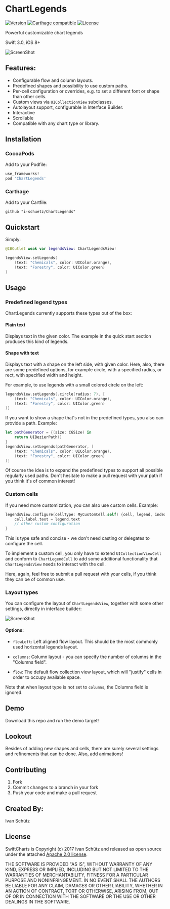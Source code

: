 # ChartLegends

[![Version](https://img.shields.io/cocoapods/v/ChartLegends.svg?style=flat)](http://cocoadocs.org/docsets/ChartLegends)
[![Carthage compatible](https://img.shields.io/badge/Carthage-compatible-4BC51D.svg?style=flat)](https://github.com/Carthage/Carthage)
[![License](https://img.shields.io/cocoapods/l/ChartLegends.svg?style=flat)](http://cocoadocs.org/docsets/ChartLegends)

Powerful customizable chart legends

Swift 3.0, iOS 8+

![ScreenShot](Screenshots/IMG_1283.PNG)

## Features:
- Configurable flow and column layouts.
- Predefined shapes and possibility to use custom paths.
- Per-cell configuration or overrides, e.g. to set a different font or shape than other cells.
- Custom views via `UICollectionView` subclasses.
- Autolayout support, configurable in Interface Builder.
- Interactive
- Scrollable
- Compatible with any chart type or library.

## Installation

### CocoaPods

Add to your Podfile:

```ruby
use_frameworks!
pod 'ChartLegends'
```

### Carthage

Add to your Cartfile:

```
github "i-schuetz/ChartLegends"
```

## Quickstart

Simply:

```swift
@IBOutlet weak var legendsView: ChartLegendsView!

legendsView.setLegends(
	(text: "Chemicals", color: UIColor.orange),
    (text: "Forestry", color: UIColor.green)
)
```

## Usage

### Predefined legend types

ChartLegends currently supports these types out of the box:

#### Plain text
Displays text in the given color. The example in the quick start section produces this kind of legends.

#### Shape with text
Displays text with a shape on the left side, with given color. Here, also, there are some predefined options, for example circle, with a specified radius, or rect, with specified width and height.

For example, to use legends with a small colored circle on the left:
```swift
legendsView.setLegends(.circle(radius: 7), [
	(text: "Chemicals", color: UIColor.orange),
    (text: "Forestry", color: UIColor.green)
)]
```

If you want to show a shape that's not in the predefined types, you also can provide a path. Example:
```swift
let pathGenerator = {(size: CGSize) in
    return UIBezierPath()
}
legendsView.setLegends(pathGenerator, [
	(text: "Chemicals", color: UIColor.orange),
    (text: "Forestry", color: UIColor.green)
)]
```

Of course the idea is to expand the predefined types to support all possible regularly used paths. Don't hesitate to make a pull request with your path if you think it's of common interest!

### Custom cells

If you need more customization, you can also use custom cells. Example:

```swift
legendsView.configure(cellType: MyCustomCell.self) {cell, legend, indexPath in
	cell.label.text = legend.text
	// other custom configuration
}
```
This is type safe and concise - we don't need casting or delegates to configure the cell.

To implement a custom cell, you only have to extend `UICollectionViewCell` and conform to `ChartLegendCell` to add some additional functionality that `ChartLegendsView` needs to interact with the cell.

Here, again, feel free to submit a pull request with your cells, if you think they can be of common use.


### Layout types

You can configure the layout of `ChartLegendsView`, together with some other settings, directly in interface builder:

![ScreenShot](Screenshots/IBSettings.png)

#### Options:

- `flowLeft`: Left aligned flow layout. This should be the most commonly used horizontal legends layout. 

- `columns`: Column layout - you can specify the number of columns in the "Columns field".

- `flow`: The default flow collection view layout, which will "justify" cells in order to occupy available space.


Note that when layout type is not set to `columns`, the Columns field is ignored.

## Demo

Download this repo and run the demo target!

## Lookout

Besides of adding new shapes and cells, there are surely several settings and refinements that can be done. Also, add animations!

## Contributing

1. Fork
2. Commit changes to a branch in your fork
3. Push your code and make a pull request

## Created By:

Ivan Schütz

## License

SwiftCharts is Copyright (c) 2017 Ivan Schütz and released as open source under the attached [Apache 2.0 license](LICENSE).

THE SOFTWARE IS PROVIDED "AS IS", WITHOUT WARRANTY OF ANY KIND,
EXPRESS OR IMPLIED, INCLUDING BUT NOT LIMITED TO THE WARRANTIES OF
MERCHANTABILITY, FITNESS FOR A PARTICULAR PURPOSE AND NONINFRINGEMENT.
IN NO EVENT SHALL THE AUTHORS BE LIABLE FOR ANY CLAIM, DAMAGES OR
OTHER LIABILITY, WHETHER IN AN ACTION OF CONTRACT, TORT OR OTHERWISE,
ARISING FROM, OUT OF OR IN CONNECTION WITH THE SOFTWARE OR THE USE OR
OTHER DEALINGS IN THE SOFTWARE.

